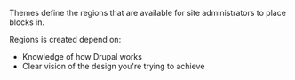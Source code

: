 Themes define the regions that are available for site administrators to place blocks in.

Regions is created depend on:

* Knowledge of how Drupal works 
* Clear vision of the design you're trying to achieve



